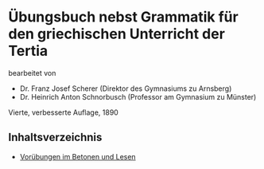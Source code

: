 # Übungsbuch nebst Grammatik für den griechischen Unterricht der Tertia
bearbeitet von
* Dr. Franz Josef Scherer (Direktor des Gymnasiums zu Arnsberg)
* Dr. Heinrich Anton Schnorbusch (Professor am Gymnasium zu Münster)

Vierte, verbesserte Auflage, 1890

## Inhaltsverzeichnis
* [Vorübungen im Betonen und Lesen](p000.md)
